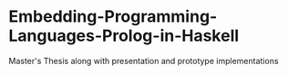 # Embedding-Programming-Languages-Prolog-in-Haskell
Master's Thesis along with presentation and prototype implementations
